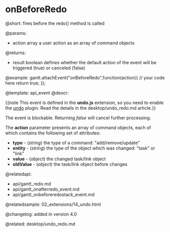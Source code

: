 onBeforeRedo
=============

@short:
	fires before the redo() method is called

@params:

- action		array			a user action as an array of command objects


@returns:

- result     boolean       defines whether the default action of the event will be triggered (true) or canceled (false) 

@example:
gantt.attachEvent("onBeforeRedo",function(action){
	// your code here
    return true;
});

@template:	api_event
@descr:

{{note This event is defined in the **undo.js** extension, so you need to enable the [undo](desktop/extensions_list.md#undo) plugin. Read the details in the desktop/undo_redo.md article.}}


The event is blockable. Returning *false* will cancel further processing.

The **action** parameter presents an array of command objects, each of which contains the following set of attributes:
 
- **type** - (*string*) the type of a command: "add/remove/update"
- **entity** - (*string*) the type of the object which was changed: "task" or "link"
- **value** - (*object*) the changed task/link object 
- **oldValue** - (*object*) the task/link object before changes

@relatedapi:
- api/gantt_redo.md
- api/gantt_onafterredo_event.md
- api/gantt_onbeforeredostack_event.md

@relatedsample:
02_extensions/14_undo.html

@changelog:
added in version 4.0

@related:
desktop/undo_redo.md